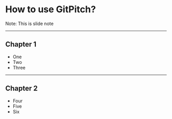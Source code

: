 # How to use GitPitch?

Note:
This is slide note

---
## Chapter 1
- One
- Two
- Three
---
## Chapter 2
- Four
- Five
- Six
